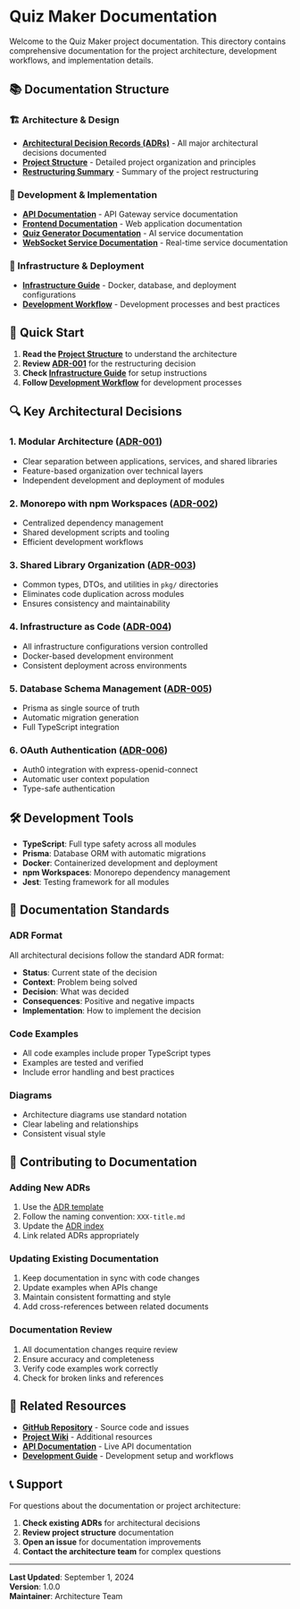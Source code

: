 # Quiz Maker Documentation

Welcome to the Quiz Maker project documentation. This directory contains comprehensive documentation for the project architecture, development workflows, and implementation details.

## 📚 Documentation Structure

### 🏗️ Architecture & Design

- **[Architectural Decision Records (ADRs)](adr/)** - All major architectural decisions documented
- **[Project Structure](../PROJECT_STRUCTURE.md)** - Detailed project organization and principles
- **[Restructuring Summary](../RESTRUCTURING_SUMMARY.md)** - Summary of the project restructuring

### 🔧 Development & Implementation

- **[API Documentation](../apps/api/README.md)** - API Gateway service documentation
- **[Frontend Documentation](../apps/web/README.md)** - Web application documentation
- **[Quiz Generator Documentation](../services/quiz-generator/README.md)** - AI service documentation
- **[WebSocket Service Documentation](../services/socket/README.md)** - Real-time service documentation

### 🚀 Infrastructure & Deployment

- **[Infrastructure Guide](../infra/README.md)** - Docker, database, and deployment configurations
- **[Development Workflow](../dev-workflow.md)** - Development processes and best practices

## 🎯 Quick Start

1. **Read the [Project Structure](../PROJECT_STRUCTURE.md)** to understand the architecture
2. **Review [ADR-001](adr/001-project-restructuring.md)** for the restructuring decision
3. **Check [Infrastructure Guide](../infra/README.md)** for setup instructions
4. **Follow [Development Workflow](../dev-workflow.md)** for development processes

## 🔍 Key Architectural Decisions

### 1. **Modular Architecture** ([ADR-001](adr/001-project-restructuring.md))

- Clear separation between applications, services, and shared libraries
- Feature-based organization over technical layers
- Independent development and deployment of modules

### 2. **Monorepo with npm Workspaces** ([ADR-002](adr/002-monorepo-with-npm-workspaces.md))

- Centralized dependency management
- Shared development scripts and tooling
- Efficient development workflows

### 3. **Shared Library Organization** ([ADR-003](adr/003-shared-library-organization.md))

- Common types, DTOs, and utilities in `pkg/` directories
- Eliminates code duplication across modules
- Ensures consistency and maintainability

### 4. **Infrastructure as Code** ([ADR-004](adr/004-infrastructure-as-code.md))

- All infrastructure configurations version controlled
- Docker-based development environment
- Consistent deployment across environments

### 5. **Database Schema Management** ([ADR-005](adr/005-database-schema-management-with-prisma.md))

- Prisma as single source of truth
- Automatic migration generation
- Full TypeScript integration

### 6. **OAuth Authentication** ([ADR-006](adr/006-oauth-authentication-implementation.md))

- Auth0 integration with express-openid-connect
- Automatic user context population
- Type-safe authentication

## 🛠️ Development Tools

- **TypeScript**: Full type safety across all modules
- **Prisma**: Database ORM with automatic migrations
- **Docker**: Containerized development and deployment
- **npm Workspaces**: Monorepo dependency management
- **Jest**: Testing framework for all modules

## 📖 Documentation Standards

### ADR Format

All architectural decisions follow the standard ADR format:

- **Status**: Current state of the decision
- **Context**: Problem being solved
- **Decision**: What was decided
- **Consequences**: Positive and negative impacts
- **Implementation**: How to implement the decision

### Code Examples

- All code examples include proper TypeScript types
- Examples are tested and verified
- Include error handling and best practices

### Diagrams

- Architecture diagrams use standard notation
- Clear labeling and relationships
- Consistent visual style

## 🤝 Contributing to Documentation

### Adding New ADRs

1. Use the [ADR template](adr/README.md#adr-template)
2. Follow the naming convention: `XXX-title.md`
3. Update the [ADR index](adr/README.md)
4. Link related ADRs appropriately

### Updating Existing Documentation

1. Keep documentation in sync with code changes
2. Update examples when APIs change
3. Maintain consistent formatting and style
4. Add cross-references between related documents

### Documentation Review

1. All documentation changes require review
2. Ensure accuracy and completeness
3. Verify code examples work correctly
4. Check for broken links and references

## 🔗 Related Resources

- **[GitHub Repository](https://github.com/your-org/quiz-maker)** - Source code and issues
- **[Project Wiki](https://github.com/your-org/quiz-maker/wiki)** - Additional resources
- **[API Documentation](https://your-domain.com/api/docs)** - Live API documentation
- **[Development Guide](https://your-domain.com/dev)** - Development setup and workflows

## 📞 Support

For questions about the documentation or project architecture:

1. **Check existing ADRs** for architectural decisions
2. **Review project structure** documentation
3. **Open an issue** for documentation improvements
4. **Contact the architecture team** for complex questions

---

**Last Updated**: September 1, 2024  
**Version**: 1.0.0  
**Maintainer**: Architecture Team
